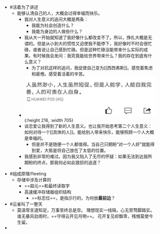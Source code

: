 - #活着为了讲述
	- 能够认清自己的人，大概会过得幸福而快乐。
		- 我对人生意义的追问大概是两条：
			- 我能为社会创造什么？
			- 我能为身边的人做些什么？
		- 我从大一开始就知道了我好像什么都改变不了。所以，挣扎大概是无谓的。但是从小到大的惯性又迫使我不能停下，我好像时不时会很忙碌，或者说让自己感到忙碌。但是这种忙碌没能带来什么实际的成果。有时候我会发问：我究竟能给世界带来什么？我的存在到底有什么意义？
			- 为了对抗这样的追问，我促使自己变为[[西西弗斯]]。感觉着焦虑和疲倦。感受着活着的辛苦。
		- ![image.png](../assets/image_1661140136163_0.png){:height 218, :width 705}
		- 谈恋爱让我得到了新的人生意义。也让我开始思考第二个人生意义：如何对待一个[[具体的人]]。能给别人带来快乐，能够照顾一个人大概是幸福的。
			- 但是并不是随便一个人都值得。当自己只期盼“对一个人好”就能得到爱，大抵是将自己放在了太低的位置。
		- 我感到非常的难过。因为我又陷入了无尽的怀疑：如果无法到达我所期盼的终点，那我何必如此狼狈的追逐？
		-
- #组成原理/fleeting
	- 存储中涉及计算的
		- ==超元==和最终读取字
		- 高速缓冲存储器组织结构
			- ==标志位==，是指示行的，为何放**最前边**？
- #云雀叫了一整天
	- 莫语常言道知足，万事至终总是空。
	  理想现实一线隔，心无旁骛脚踏实。
	  谁无暴风劲雨时，==守得云开见月明==。
	  花开复见却飘零，残憾莫使今生留。
-
